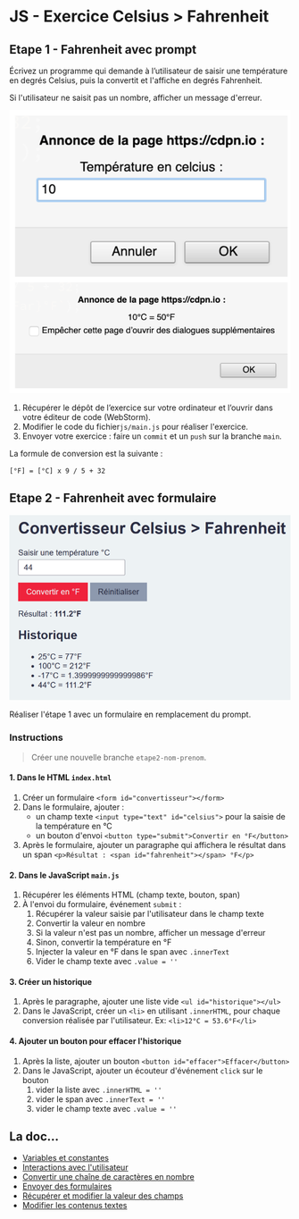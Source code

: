 # JS - Exercice Celsius > Fahrenheit
## Etape 1 - Fahrenheit avec prompt

Écrivez un programme qui demande à l’utilisateur de saisir une température en degrés Celsius,
puis la convertit et l'affiche en degrés Fahrenheit.

Si l'utilisateur ne saisit pas un nombre, afficher un message d'erreur.

![Exemple de solution](img/capture-ecran-solution.png)
1. Récupérer le dépôt de l’exercice sur votre ordinateur et l’ouvrir dans 
   votre éditeur de code (WebStorm).
1. Modifier le code du fichier`js/main.js` pour réaliser l'exercice.
1. Envoyer votre exercice : faire un `commit` et un `push` sur la branche 
   `main`.

La formule de conversion est la suivante :

```
[°F] = [°C] x 9 / 5 + 32
```
## Etape 2 - Fahrenheit avec formulaire
![solution-avec-formulaire.png](img/solution-avec-formulaire.png)

Réaliser l'étape 1 avec un formulaire en remplacement du prompt.

### Instructions

>Créer une nouvelle branche `etape2-nom-prenom`.

#### 1. Dans le HTML `index.html`
1. Créer un formulaire `<form id="convertisseur"></form>`
2. Dans le formulaire, ajouter :
   * un champ texte `<input type="text" id="celsius">` pour la saisie
      de la température en °C 
   * un bouton d'envoi `<button type="submit">Convertir en °F</button>`
3. Après le formulaire, ajouter un paragraphe qui affichera le résultat dans un 
   span `<p>Résultat : <span id="fahrenheit"></span> °F</p>`

#### 2. Dans le JavaScript `main.js`

1. Récupérer les éléments HTML (champ texte, bouton, span)
2. À l'envoi du formulaire, événement `submit` :
   1. Récupérer la valeur saisie par l'utilisateur dans le champ texte
   2. Convertir la valeur en nombre
   3. Si la valeur n'est pas un nombre, afficher un message d'erreur
   4. Sinon, convertir la température en °F
   5. Injecter la valeur en °F dans le span avec `.innerText`
   6. Vider le champ texte avec `.value = ''`


#### 3. Créer un historique
1. Après le paragraphe, ajouter une liste vide `<ul id="historique"></ul>`
2. Dans le JavaScript, créer un `<li>` en utilisant `.innerHTML`, pour chaque 
   conversion réalisée par l'utilisateur. Ex: `<li>12°C = 53.6°F</li>`

#### 4. Ajouter un bouton pour effacer l'historique
1. Après la liste, ajouter un bouton `<button id="effacer">Effacer</button>`
2. Dans le JavaScript, ajouter un écouteur d'événement `click` sur le bouton
   1. vider la liste avec `.innerHTML = ''`
   2. vider le span avec `.innerText = ''`
   3. vider le champ texte avec `.value = ''`

## La doc...
* [Variables et constantes](https://divtec.gitbook.io/javascript/javascript/introduction/variables-et-constantes#declarer-des-variables-et-constantes)
* [Interactions avec l'utilisateur](https://divtec.gitbook.io/133a/javascript/introduction/interactions-avec-lutilisateur)
* [Convertir une chaîne de caractères en nombre](https://divtec.gitbook.io/javascript/javascript/introduction/conversions#convertir-une-chaine-de-caracteres-en-nombre)
* [Envoyer des formulaires](https://divtec.gitbook.io/javascript/javascript/formulaires/capter-lenvoi-du-formulaire)
* [Récupérer et modifier la valeur des champs](https://divtec.gitbook.io/javascript/javascript/formulaires/recuperer-la-valeur-des-champs)
* [Modifier les contenus textes](https://divtec.gitbook.io/javascript/javascript/dom-introduction/dom-modifier-texte)

